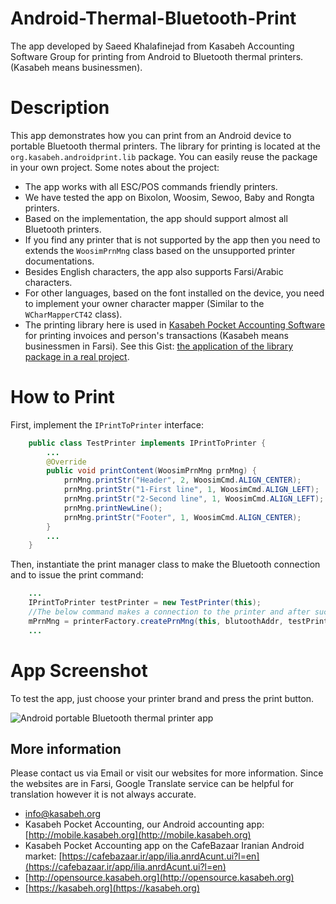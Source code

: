# Android-Thermal-Bluetooth-Print
The app developed by Saeed Khalafinejad from Kasabeh Accounting Software Group for printing from Android to Bluetooth thermal printers. (Kasabeh means businessmen).

# Description

This app demonstrates how you can print from an Android device to portable Bluetooth thermal printers.
The library for printing is located at the `org.kasabeh.androidprint.lib` package. You can easily reuse the 
package in your own project. Some notes about the project:

* The app works with all ESC/POS commands friendly printers.
* We have tested the app on Bixolon, Woosim, Sewoo, Baby and Rongta printers.
* Based on the implementation, the app should support almost all Bluetooth printers.
* If you find any printer that is not supported by the app then you need to extends the `WoosimPrnMng` class
  based on the unsupported printer documentations.
* Besides English characters, the app also supports Farsi/Arabic characters.
* For other languages, based on the font installed on the device, you need to implement your owner character mapper
  (Similar to the `WCharMapperCT42` class).
* The printing library here is used in [Kasabeh Pocket Accounting Software](https://cafebazaar.ir/app/ilia.anrdAcunt.ui?l=en) for printing invoices and person's transactions (Kasabeh means businessmen in Farsi). See this
  Gist: [the application of the library package in a real project](https://gist.github.com/saeed-khalafinejad/d1ca60aca007474aa7b23f036113020d).

# How to Print

First, implement the `IPrintToPrinter` interface:

```java
    public class TestPrinter implements IPrintToPrinter {
        ...
        @Override
        public void printContent(WoosimPrnMng prnMng) {
            prnMng.printStr("Header", 2, WoosimCmd.ALIGN_CENTER);
            prnMng.printStr("1-First line", 1, WoosimCmd.ALIGN_LEFT);
            prnMng.printStr("2-Second line", 1, WoosimCmd.ALIGN_LEFT);
            prnMng.printNewLine();
            prnMng.printStr("Footer", 1, WoosimCmd.ALIGN_CENTER);
        }
        ...
    }
```

Then, instantiate the print manager class to make the Bluetooth connection and to issue the print command:

```java
    ...
    IPrintToPrinter testPrinter = new TestPrinter(this);
    //The below command makes a connection to the printer and after successful connection issues the print command.
    mPrnMng = printerFactory.createPrnMng(this, blutoothAddr, testPrinter);
    ...
```

# App Screenshot
To test the app, just choose your printer brand and press the print button.

![Android portable Bluetooth thermal printer app](http://opensource.kasabeh.org/images/Blutooth-portable-thermal-printer.png)

## More information
Please contact us via Email or visit our websites for more information. Since the websites are in Farsi, Google Translate service can be helpful for translation however it is not always accurate.
* info@kasabeh.org
* Kasabeh Pocket Accounting, our Android accounting app: [http://mobile.kasabeh.org](http://mobile.kasabeh.org)
* Kasabeh Pocket Accounting app on the CafeBazaar Iranian Android market: [https://cafebazaar.ir/app/ilia.anrdAcunt.ui?l=en](https://cafebazaar.ir/app/ilia.anrdAcunt.ui?l=en)
* [http://opensource.kasabeh.org](http://opensource.kasabeh.org)
* [https://kasabeh.org](https://kasabeh.org)
